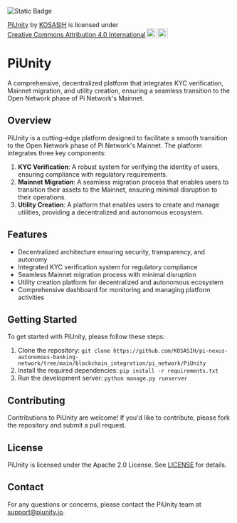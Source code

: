 ![Static Badge](https://img.shields.io/badge/%F0%9F%93%8B-PiUnity-blue)

<p xmlns:cc="http://creativecommons.org/ns#" xmlns:dct="http://purl.org/dc/terms/"><a property="dct:title" rel="cc:attributionURL" href="https://github.com/KOSASIH/pi-nexus-autonomous-banking-network/tree/main/blockchain_integration/pi_network/PiUnity">PiUnity</a> by <a rel="cc:attributionURL dct:creator" property="cc:attributionName" href="https://www.linkedin.com/in/kosasih-81b46b5a">KOSASIH</a> is licensed under <a href="https://creativecommons.org/licenses/by/4.0/?ref=chooser-v1" target="_blank" rel="license noopener noreferrer" style="display:inline-block;">Creative Commons Attribution 4.0 International<img style="height:22px!important;margin-left:3px;vertical-align:text-bottom;" src="https://mirrors.creativecommons.org/presskit/icons/cc.svg?ref=chooser-v1" alt=""><img style="height:22px!important;margin-left:3px;vertical-align:text-bottom;" src="https://mirrors.creativecommons.org/presskit/icons/by.svg?ref=chooser-v1" alt=""></a></p>

# PiUnity
A comprehensive, decentralized platform that integrates KYC verification, Mainnet migration, and utility creation, ensuring a seamless transition to the Open Network phase of Pi Network's Mainnet.

## Overview
PiUnity is a cutting-edge platform designed to facilitate a smooth transition to the Open Network phase of Pi Network's Mainnet. The platform integrates three key components:

1. **KYC Verification**: A robust system for verifying the identity of users, ensuring compliance with regulatory requirements.
2. **Mainnet Migration**: A seamless migration process that enables users to transition their assets to the Mainnet, ensuring minimal disruption to their operations.
3. **Utility Creation**: A platform that enables users to create and manage utilities, providing a decentralized and autonomous ecosystem.

## Features
* Decentralized architecture ensuring security, transparency, and autonomy
* Integrated KYC verification system for regulatory compliance
* Seamless Mainnet migration process with minimal disruption
* Utility creation platform for decentralized and autonomous ecosystem
* Comprehensive dashboard for monitoring and managing platform activities

## Getting Started
To get started with PiUnity, please follow these steps:

1. Clone the repository: `git clone https://github.com/KOSASIH/pi-nexus-autonomous-banking-network/tree/main/blockchain_integration/pi_network/PiUnity`
2. Install the required dependencies: `pip install -r requirements.txt`
3. Run the development server: `python manage.py runserver`

## Contributing
Contributions to PiUnity are welcome! If you'd like to contribute, please fork the repository and submit a pull request.

## License
PiUnity is licensed under the Apache 2.0 License. See [LICENSE](LICENSE) for details.

## Contact
For any questions or concerns, please contact the PiUnity team at [support@piunity.io](mailto:support@piunity.io).
